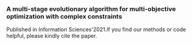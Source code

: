 ### A multi-stage evolutionary algorithm for multi-objective optimization with complex constraints
Published in Information Sciences'2021.If you find our methods or code helpful, please kindly cite the paper.